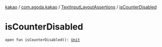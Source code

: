 [kakao](../../index.md) / [com.agoda.kakao](../index.md) / [TextInputLayoutAssertions](index.md) / [isCounterDisabled](./is-counter-disabled.md)

# isCounterDisabled

`open fun isCounterDisabled(): `[`Unit`](https://kotlinlang.org/api/latest/jvm/stdlib/kotlin/-unit/index.html)